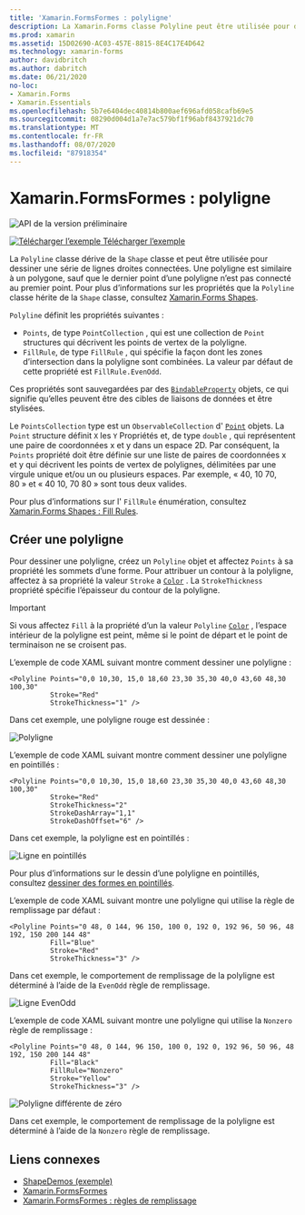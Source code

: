 ```yaml
---
title: 'Xamarin.FormsFormes : polyligne'
description: La Xamarin.Forms classe Polyline peut être utilisée pour dessiner une série de lignes droites connectées.
ms.prod: xamarin
ms.assetid: 15D02690-AC03-457E-8815-8E4C17E4D642
ms.technology: xamarin-forms
author: davidbritch
ms.author: dabritch
ms.date: 06/21/2020
no-loc:
- Xamarin.Forms
- Xamarin.Essentials
ms.openlocfilehash: 5b7e6404dec40814b800aef696afd058cafb69e5
ms.sourcegitcommit: 08290d004d1a7e7ac579bf1f96abf8437921dc70
ms.translationtype: MT
ms.contentlocale: fr-FR
ms.lasthandoff: 08/07/2020
ms.locfileid: "87918354"
---
```

# <a name="no-locxamarinforms-shapes-polyline"></a>Xamarin.FormsFormes : polyligne

![API de la version préliminaire](~/media/shared/preview.png)

[![Télécharger l’exemple](~/media/shared/download.png) Télécharger l’exemple](https://docs.microsoft.com/samples/xamarin/xamarin-forms-samples/userinterface-shapesdemos/)

La `Polyline` classe dérive de la `Shape` classe et peut être utilisée pour dessiner une série de lignes droites connectées. Une polyligne est similaire à un polygone, sauf que le dernier point d’une polyligne n’est pas connecté au premier point. Pour plus d’informations sur les propriétés que la `Polyline` classe hérite de la `Shape` classe, consultez [ Xamarin.Forms Shapes](index.md).

`Polyline` définit les propriétés suivantes :

- `Points`, de type `PointCollection` , qui est une collection de `Point` structures qui décrivent les points de vertex de la polyligne.
- `FillRule`, de type `FillRule` , qui spécifie la façon dont les zones d’intersection dans la polyligne sont combinées. La valeur par défaut de cette propriété est `FillRule.EvenOdd`.

Ces propriétés sont sauvegardées par des [`BindableProperty`](xref:Xamarin.Forms.BindableProperty) objets, ce qui signifie qu’elles peuvent être des cibles de liaisons de données et être stylisées.

Le `PointsCollection` type est un `ObservableCollection` d' [`Point`](xref:Xamarin.Forms.Point) objets. La `Point` structure définit `X` les `Y` Propriétés et, de type `double` , qui représentent une paire de coordonnées x et y dans un espace 2D. Par conséquent, la `Points` propriété doit être définie sur une liste de paires de coordonnées x et y qui décrivent les points de vertex de polylignes, délimitées par une virgule unique et/ou un ou plusieurs espaces. Par exemple, « 40, 10 70, 80 » et « 40 10, 70 80 » sont tous deux valides.

Pour plus d’informations sur l' `FillRule` énumération, consultez [ Xamarin.Forms Shapes : Fill Rules](fillrules.md).

## <a name="create-a-polyline"></a>Créer une polyligne

Pour dessiner une polyligne, créez un `Polyline` objet et affectez `Points` à sa propriété les sommets d’une forme. Pour attribuer un contour à la polyligne, affectez à sa propriété la valeur `Stroke` a [`Color`](xref:Xamarin.Forms.Color) . La `StrokeThickness` propriété spécifie l’épaisseur du contour de la polyligne.

> [!IMPORTANT]
> Si vous affectez `Fill` à la propriété d’un la valeur `Polyline` [`Color`](xref:Xamarin.Forms.Color) , l’espace intérieur de la polyligne est peint, même si le point de départ et le point de terminaison ne se croisent pas.

L’exemple de code XAML suivant montre comment dessiner une polyligne :

```xaml
<Polyline Points="0,0 10,30, 15,0 18,60 23,30 35,30 40,0 43,60 48,30 100,30"
          Stroke="Red"
          StrokeThickness="1" />
```

Dans cet exemple, une polyligne rouge est dessinée :

![Polyligne](polyline-images/stroke.png "Polyligne")

L’exemple de code XAML suivant montre comment dessiner une polyligne en pointillés :

```xaml
<Polyline Points="0,0 10,30, 15,0 18,60 23,30 35,30 40,0 43,60 48,30 100,30"
          Stroke="Red"
          StrokeThickness="2"
          StrokeDashArray="1,1"
          StrokeDashOffset="6" />
```

Dans cet exemple, la polyligne est en pointillés :

![Ligne en pointillés](polyline-images/dashed.png "Ligne en pointillés")

Pour plus d’informations sur le dessin d’une polyligne en pointillés, consultez [dessiner des formes en pointillés](index.md#draw-dashed-shapes).

L’exemple de code XAML suivant montre une polyligne qui utilise la règle de remplissage par défaut :

```xaml
<Polyline Points="0 48, 0 144, 96 150, 100 0, 192 0, 192 96, 50 96, 48 192, 150 200 144 48"
          Fill="Blue"
          Stroke="Red"
          StrokeThickness="3" />
```

Dans cet exemple, le comportement de remplissage de la polyligne est déterminé à l’aide de la `EvenOdd` règle de remplissage.

![Ligne EvenOdd](polyline-images/evenodd.png "EvenOdd polyine")

L’exemple de code XAML suivant montre une polyligne qui utilise la `Nonzero` règle de remplissage :

```xaml
<Polyline Points="0 48, 0 144, 96 150, 100 0, 192 0, 192 96, 50 96, 48 192, 150 200 144 48"
          Fill="Black"
          FillRule="Nonzero"
          Stroke="Yellow"
          StrokeThickness="3" />
```

![Polyligne différente de zéro](polyline-images/nonzero.png "Polyligne différente de zéro")

Dans cet exemple, le comportement de remplissage de la polyligne est déterminé à l’aide de la `Nonzero` règle de remplissage.

## <a name="related-links"></a>Liens connexes

- [ShapeDemos (exemple)](https://docs.microsoft.com/samples/xamarin/xamarin-forms-samples/userinterface-shapesdemos/)
- [Xamarin.FormsFormes](index.md)
- [Xamarin.FormsFormes : règles de remplissage](fillrules.md)
